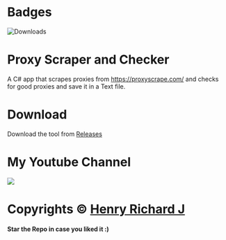 # Badges
![Downloads](https://img.shields.io/github/downloads/henry-richard7/Proxy-Scraper-and-Checker/total.svg?style=for-the-badge&logo=github)

# Proxy Scraper and Checker
 A C# app that scrapes proxies from https://proxyscrape.com/ and checks for good proxies and save it in a Text file.
 
# Download
Download the tool from [Releases](https://github.com/henry-richard7/Proxy-Scraper-and-Checker/releases)

 # My Youtube Channel
[![](https://img.shields.io/badge/Subscribe-red?style=for-the-badge&logo=YouTube)](https://www.youtube.com/channel/UCVGasc5jr45eZUpZNHvbtWQ)

# Copyrights © [Henry Richard J](https://github.com/henry-richard7)
#### Star the Repo in case you liked it :)
